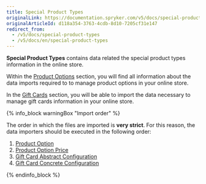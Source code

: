 ```yaml
---
title: Special Product Types
originalLink: https://documentation.spryker.com/v5/docs/special-product-types
originalArticleId: d118a354-3763-4cdb-8d10-7205cf31e147
redirect_from:
  - /v5/docs/special-product-types
  - /v5/docs/en/special-product-types
---
```


**Special Product Types** contains data related the special product types information in the online store.

Within the [Product Options](/docs/scos/dev/features/202005.0/product-information-management/product-options/product-options.html) section, you will find all information about the data imports required to to manage product options in your online store.

In the [Gift Cards](/docs/scos/dev/developer-guides/202005.0/development-guide/data-import/data-import-categories/special-product-types/gift-cards/gift-cards.html) section, you will be able to import the data necessary to manage gift cards information in your online store.

{% info_block warningBox "Import order" %}

The order in which the files are imported is **very strict**. For this reason, the data importers should be executed in the following order:

1. [Product Option](/docs/scos/dev/developer-guides/202005.0/development-guide/data-import/data-import-categories/special-product-types/product-options/file-details-product-option.csv.html)
2. [Product Option Price](/docs/scos/dev/developer-guides/202005.0/development-guide/data-import/data-import-categories/special-product-types/product-options/file-details-product-option-price.csv.html)
3. [Gift Card Abstract Configuration](/docs/scos/dev/developer-guides/202005.0/development-guide/data-import/data-import-categories/special-product-types/gift-cards/file-details-gift-card-abstract-configuration.csv.html)
4. [Gift Card Concrete Configuration](/docs/scos/dev/developer-guides/202005.0/development-guide/data-import/data-import-categories/special-product-types/gift-cards/file-details-gift-card-concrete-configuration.csv.html)


{% endinfo_block %}
